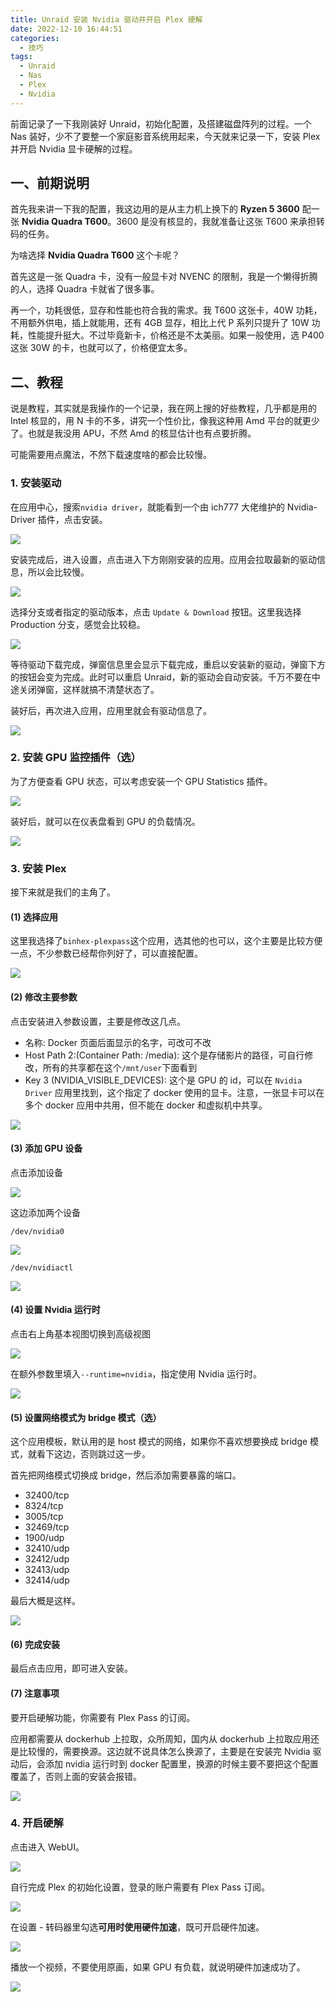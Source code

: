 ```yaml
---
title: Unraid 安装 Nvidia 驱动并开启 Plex 硬解
date: 2022-12-10 16:44:51
categories:
  - 技巧
tags:
  - Unraid
  - Nas
  - Plex
  - Nvidia
---
```


前面记录了一下我刚装好 Unraid，初始化配置，及搭建磁盘阵列的过程。一个 Nas 装好，少不了要整一个家庭影音系统用起来，今天就来记录一下，安装 Plex 并开启 Nvidia 显卡硬解的过程。

<!--more-->

## 一、前期说明

首先我来讲一下我的配置，我这边用的是从主力机上换下的 **Ryzen 5 3600** 配一张 **Nvidia Quadra T600**。3600 是没有核显的，我就准备让这张 T600 来承担转码的任务。

为啥选择 **Nvidia Quadra T600** 这个卡呢？

首先这是一张 Quadra 卡，没有一般显卡对 NVENC 的限制，我是一个懒得折腾的人，选择 Quadra 卡就省了很多事。

再一个，功耗很低，显存和性能也符合我的需求。我 T600 这张卡，40W 功耗，不用额外供电，插上就能用，还有 4GB 显存，相比上代 P 系列只提升了 10W 功耗，性能提升挺大。不过毕竟新卡，价格还是不太美丽。如果一般使用，选 P400 这张 30W 的卡，也就可以了，价格便宜太多。

## 二、教程

说是教程，其实就是我操作的一个记录，我在网上搜的好些教程，几乎都是用的 Intel 核显的，用 N 卡的不多，讲究一个性价比，像我这种用 Amd 平台的就更少了。也就是我没用 APU，不然 Amd 的核显估计也有点要折腾。

可能需要用点魔法，不然下载速度啥的都会比较慢。

### 1. 安装驱动

在应用中心，搜索`nvidia driver`，就能看到一个由 ich777 大佬维护的 Nvidia-Driver 插件，点击安装。

![](https://img.iszy.xyz/1670667734658.png?x-oss-process=style/big)

安装完成后，进入设置，点击进入下方刚刚安装的应用。应用会拉取最新的驱动信息，所以会比较慢。

![](https://img.iszy.xyz/1670667950035.png?x-oss-process=style/big)

选择分支或者指定的驱动版本，点击 `Update & Download` 按钮。这里我选择 Production 分支，感觉会比较稳。

![](https://img.iszy.xyz/1670668181420.png?x-oss-process=style/big)

等待驱动下载完成，弹窗信息里会显示下载完成，重启以安装新的驱动，弹窗下方的按钮会变为完成。此时可以重启 Unraid，新的驱动会自动安装。千万不要在中途关闭弹窗，这样就搞不清楚状态了。

装好后，再次进入应用，应用里就会有驱动信息了。

![](https://img.iszy.xyz/1670668411649.png?x-oss-process=style/big)

### 2. 安装 GPU 监控插件（选）

为了方便查看 GPU 状态，可以考虑安装一个 GPU Statistics 插件。

![](https://img.iszy.xyz/1670668613284.png?x-oss-process=style/big)

装好后，就可以在仪表盘看到 GPU 的负载情况。

![](https://img.iszy.xyz/1670668551407.png?x-oss-process=style/big)

### 3. 安装 Plex

接下来就是我们的主角了。

#### (1) 选择应用

这里我选择了`binhex-plexpass`这个应用，选其他的也可以，这个主要是比较方便一点，不少参数已经帮你列好了，可以直接配置。

![](https://img.iszy.xyz/1670668918772.png?x-oss-process=style/big)

#### (2) 修改主要参数

点击安装进入参数设置，主要是修改这几点。

- 名称: Docker 页面后面显示的名字，可改可不改
- Host Path 2:(Container Path: /media): 这个是存储影片的路径，可自行修改，所有的共享都在这个`/mnt/user`下面看到
- Key 3 (NVIDIA_VISIBLE_DEVICES): 这个是 GPU 的 id，可以在 `Nvidia Driver` 应用里找到，这个指定了 docker 使用的显卡。注意，一张显卡可以在多个 docker 应用中共用，但不能在 docker 和虚拟机中共享。

![](https://img.iszy.xyz/1670669464258.png?x-oss-process=style/big)

#### (3) 添加 GPU 设备

点击添加设备

![](https://img.iszy.xyz/1670670100384.png?x-oss-process=style/big)

这边添加两个设备

`/dev/nvidia0`

![](https://img.iszy.xyz/1670670160151.png?x-oss-process=style/big)

`/dev/nvidiactl`

![](https://img.iszy.xyz/1670670251438.png?x-oss-process=style/big)

#### (4) 设置 Nvidia 运行时

点击右上角基本视图切换到高级视图

![](https://img.iszy.xyz/1670670408658.png?x-oss-process=style/big)

在额外参数里填入`--runtime=nvidia`，指定使用 Nvidia 运行时。

![](https://img.iszy.xyz/1670670469551.png?x-oss-process=style/big)

#### (5) 设置网络模式为 bridge 模式（选）

这个应用模板，默认用的是 host 模式的网络，如果你不喜欢想要换成 bridge 模式，就看下这边，否则跳过这一步。

首先把网络模式切换成 bridge，然后添加需要暴露的端口。

- 32400/tcp
- 8324/tcp
- 3005/tcp
- 32469/tcp
- 1900/udp
- 32410/udp
- 32412/udp
- 32413/udp
- 32414/udp

最后大概是这样。

![](https://img.iszy.xyz/1670670957919.png?x-oss-process=style/big)

#### (6) 完成安装

最后点击应用，即可进入安装。

#### (7) 注意事项

要开启硬解功能，你需要有 Plex Pass 的订阅。

应用都需要从 dockerhub 上拉取，众所周知，国内从 dockerhub 上拉取应用还是比较慢的，需要换源。这边就不说具体怎么换源了，主要是在安装完 Nvidia 驱动后，会添加 nvidia 运行时到 docker 配置里，换源的时候主要不要把这个配置覆盖了，否则上面的安装会报错。

![](https://img.iszy.xyz/1670670779242.png?x-oss-process=style/big)

### 4. 开启硬解

点击进入 WebUI。

![](https://img.iszy.xyz/1670671309161.png?x-oss-process=style/big)

自行完成 Plex 的初始化设置，登录的账户需要有 Plex Pass 订阅。

![](https://img.iszy.xyz/1670671436939.png?x-oss-process=style/big)

在设置 - 转码器里勾选**可用时使用硬件加速**，既可开启硬件加速。

![](https://img.iszy.xyz/1670671485170.png?x-oss-process=style/big)

播放一个视频，不要使用原画，如果 GPU 有负载，就说明硬件加速成功了。

![](https://img.iszy.xyz/1670671596040.png?x-oss-process=style/big)
